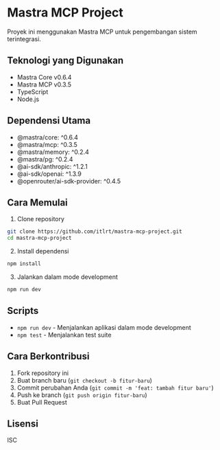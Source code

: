 # Mastra MCP Project

Proyek ini menggunakan Mastra MCP untuk pengembangan sistem terintegrasi.

## Teknologi yang Digunakan

- Mastra Core v0.6.4
- Mastra MCP v0.3.5
- TypeScript
- Node.js

## Dependensi Utama

- @mastra/core: ^0.6.4
- @mastra/mcp: ^0.3.5
- @mastra/memory: ^0.2.4
- @mastra/pg: ^0.2.4
- @ai-sdk/anthropic: ^1.2.1
- @ai-sdk/openai: ^1.3.9
- @openrouter/ai-sdk-provider: ^0.4.5

## Cara Memulai

1. Clone repository
```bash
git clone https://github.com/itlrt/mastra-mcp-project.git
cd mastra-mcp-project
```

2. Install dependensi
```bash
npm install
```

3. Jalankan dalam mode development
```bash
npm run dev
```

## Scripts

- `npm run dev` - Menjalankan aplikasi dalam mode development
- `npm test` - Menjalankan test suite

## Cara Berkontribusi

1. Fork repository ini
2. Buat branch baru (`git checkout -b fitur-baru`)
3. Commit perubahan Anda (`git commit -m 'feat: tambah fitur baru'`)
4. Push ke branch (`git push origin fitur-baru`)
5. Buat Pull Request

## Lisensi

ISC